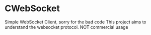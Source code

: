 # CWebSocket
Simple WebSocket Client, sorry for the bad code
This project aims to understand the websocket protocol. NOT commercial usage
